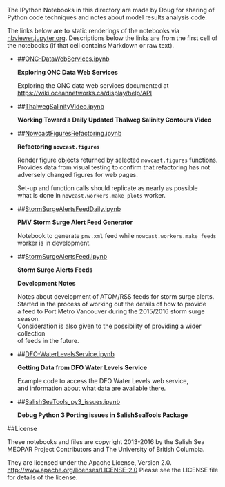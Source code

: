 The IPython Notebooks in this directory are made by Doug for
sharing of Python code techniques and notes about model results analysis
code.

The links below are to static renderings of the notebooks via
[nbviewer.jupyter.org](http://nbviewer.jupyter.org/).
Descriptions below the links are from the first cell of the notebooks
(if that cell contains Markdown or raw text).

* ##[ONC-DataWebServices.ipynb](http://nbviewer.jupyter.org/urls/bitbucket.org/salishsea/analysis-doug/raw/tip/notebooks/ONC-DataWebServices.ipynb)  
    
    **Exploring ONC Data Web Services**  
      
    Exploring the ONC data web services documented at https://wiki.oceannetworks.ca/display/help/API  

* ##[ThalwegSalinityVideo.ipynb](http://nbviewer.jupyter.org/urls/bitbucket.org/salishsea/analysis-doug/raw/tip/notebooks/ThalwegSalinityVideo.ipynb)  
    
    **Working Toward a Daily Updated Thalweg Salinity Contours Video**  

* ##[NowcastFiguresRefactoring.ipynb](http://nbviewer.jupyter.org/urls/bitbucket.org/salishsea/analysis-doug/raw/tip/notebooks/NowcastFiguresRefactoring.ipynb)  
    
    **Refactoring `nowcast.figures`**  
      
    Render figure objects returned by selected `nowcast.figures` functions.  
    Provides data from visual testing to confirm that refactoring has not  
    adversely changed figures for web pages.  
      
    Set-up and function calls should replicate as nearly as possible  
    what is done in `nowcast.workers.make_plots` worker.  

* ##[StormSurgeAlertsFeedDaily.ipynb](http://nbviewer.jupyter.org/urls/bitbucket.org/salishsea/analysis-doug/raw/tip/notebooks/StormSurgeAlertsFeedDaily.ipynb)  
    
    **PMV Storm Surge Alert Feed Generator**  
      
    Notebook to generate `pmv.xml` feed while `nowcast.workers.make_feeds`  
    worker is in development.  

* ##[StormSurgeAlertsFeed.ipynb](http://nbviewer.jupyter.org/urls/bitbucket.org/salishsea/analysis-doug/raw/tip/notebooks/StormSurgeAlertsFeed.ipynb)  
    
    **Storm Surge Alerts Feeds**  
      
    **Development Notes**  
      
    Notes about development of ATOM/RSS feeds for storm surge alerts.  
    Started in the process of working out the details of how to provide  
    a feed to Port Metro Vancouver during the 2015/2016 storm surge season.  
    Consideration is also given to the possibility of providing a wider collection  
    of feeds in the future.  

* ##[DFO-WaterLevelsService.ipynb](http://nbviewer.jupyter.org/urls/bitbucket.org/salishsea/analysis-doug/raw/tip/notebooks/DFO-WaterLevelsService.ipynb)  
    
    **Getting Data from DFO Water Levels Service**  
      
    Example code to access the DFO Water Levels web service,  
    and information about what data are available there.  

* ##[SalishSeaTools_py3_issues.ipynb](http://nbviewer.jupyter.org/urls/bitbucket.org/salishsea/analysis-doug/raw/tip/notebooks/SalishSeaTools_py3_issues.ipynb)  
    
    **Debug Python 3 Porting issues in SalishSeaTools Package**  


##License

These notebooks and files are copyright 2013-2016
by the Salish Sea MEOPAR Project Contributors
and The University of British Columbia.

They are licensed under the Apache License, Version 2.0.
http://www.apache.org/licenses/LICENSE-2.0
Please see the LICENSE file for details of the license.
